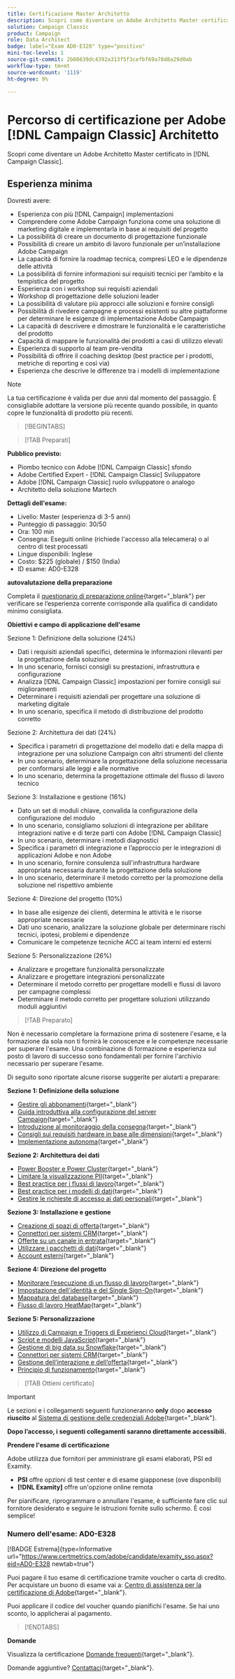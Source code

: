 ```yaml
---
title: Certificazione Master Architetto
description: Scopri come diventare un Adobe Architetto Master certificato in [!DNL Campaign Classic].
solution: Campaign Classic
product: Campaign
role: Data Architect
badge: label="Exam AD0-E328" type="positivo"
mini-toc-levels: 1
source-git-commit: 2b08639dc4392a313f5f3cefbf69a78d8a29d0ab
workflow-type: tm+mt
source-wordcount: '1119'
ht-degree: 9%

---
```



# Percorso di certificazione per Adobe [!DNL Campaign Classic] Architetto

Scopri come diventare un Adobe Architetto Master certificato in [!DNL Campaign Classic].

## Esperienza minima

Dovresti avere:

* Esperienza con più [!DNL Campaign] implementazioni
* Comprendere come Adobe Campaign funziona come una soluzione di marketing digitale e implementarla in base ai requisiti del progetto
* La possibilità di creare un documento di progettazione funzionale
* Possibilità di creare un ambito di lavoro funzionale per un’installazione Adobe Campaign
* La capacità di fornire la roadmap tecnica, compresi LEO e le dipendenze delle attività
* La possibilità di fornire informazioni sui requisiti tecnici per l’ambito e la tempistica del progetto
* Esperienza con i workshop sui requisiti aziendali
* Workshop di progettazione delle soluzioni leader
* La possibilità di valutare più approcci alle soluzioni e fornire consigli
* Possibilità di rivedere campagne e processi esistenti su altre piattaforme per determinare le esigenze di implementazione Adobe Campaign
* La capacità di descrivere e dimostrare le funzionalità e le caratteristiche del prodotto
* Capacità di mappare le funzionalità dei prodotti a casi di utilizzo elevati
* Esperienza di supporto al team pre-vendita
* Possibilità di offrire il coaching desktop (best practice per i prodotti, metriche di reporting e così via)
* Esperienza che descrive le differenze tra i modelli di implementazione

>[!NOTE]
>
>La tua certificazione è valida per due anni dal momento del passaggio. È consigliabile adottare la versione più recente quando possibile, in quanto copre le funzionalità di prodotto più recenti.

>[!BEGINTABS]

>[!TAB Preparati]

**Pubblico previsto:**

* Piombo tecnico con Adobe [!DNL Campaign Classic] sfondo
* Adobe Certified Expert - [!DNL Campaign Classic] Sviluppatore
* Adobe [!DNL Campaign Classic] ruolo sviluppatore o analogo
* Architetto della soluzione Martech

**Dettagli dell&#39;esame:**

* Livello: Master (esperienza di 3-5 anni)
* Punteggio di passaggio: 30/50
* Ora: 100 min
* Consegna: Eseguiti online (richiede l&#39;accesso alla telecamera) o al centro di test processati
* Lingue disponibili: Inglese
* Costo: $225 (globale) / $150 (India)
* ID esame: AD0-E328

**autovalutazione della preparazione**

Completa il [questionario di preparazione online](https://scorpion.caveon.com/launchpad/ad-q-e318-readiness-questionnaire-for-adobe-campaign-classic-architect-master-exam/ad-q-e318-readiness-questionnaire-for-adobe-campaign-classic-architect-master-exam){target="_blank"} per verificare se l’esperienza corrente corrisponde alla qualifica di candidato minimo consigliata.

**Obiettivi e campo di applicazione dell&#39;esame**

Sezione 1: Definizione della soluzione (24%)

* Dati i requisiti aziendali specifici, determina le informazioni rilevanti per la progettazione della soluzione
* In uno scenario, fornisci consigli su prestazioni, infrastruttura e configurazione
* Analizza [!DNL Campaign Classic] impostazioni per fornire consigli sui miglioramenti
* Determinare i requisiti aziendali per progettare una soluzione di marketing digitale
* In uno scenario, specifica il metodo di distribuzione del prodotto corretto

Sezione 2: Architettura dei dati (24%)

* Specifica i parametri di progettazione del modello dati e della mappa di integrazione per una soluzione Campaign con altri strumenti del cliente
* In uno scenario, determinare la progettazione della soluzione necessaria per conformarsi alle leggi e alle normative
* In uno scenario, determina la progettazione ottimale del flusso di lavoro tecnico

Sezione 3: Installazione e gestione (16%)

* Dato un set di moduli chiave, convalida la configurazione della configurazione del modulo
* In uno scenario, consigliamo soluzioni di integrazione per abilitare integrazioni native e di terze parti con Adobe [!DNL Campaign Classic]
* In uno scenario, determinare i metodi diagnostici
* Specifica i parametri di integrazione e l’approccio per le integrazioni di applicazioni Adobe e non Adobe
* In uno scenario, fornire consulenza sull&#39;infrastruttura hardware appropriata necessaria durante la progettazione della soluzione
* In uno scenario, determinare il metodo corretto per la promozione della soluzione nel rispettivo ambiente

Sezione 4: Direzione del progetto (10%)

* In base alle esigenze dei clienti, determina le attività e le risorse appropriate necessarie
* Dati uno scenario, analizzare la soluzione globale per determinare rischi tecnici, ipotesi, problemi e dipendenze
* Comunicare le competenze tecniche ACC ai team interni ed esterni

Sezione 5: Personalizzazione (26%)

* Analizzare e progettare funzionalità personalizzate
* Analizzare e progettare integrazioni personalizzate
* Determinare il metodo corretto per progettare modelli e flussi di lavoro per campagne complessi
* Determinare il metodo corretto per progettare soluzioni utilizzando moduli aggiuntivi

>[!TAB Preparato]

Non è necessario completare la formazione prima di sostenere l&#39;esame, e la formazione da sola non ti fornirà le conoscenze e le competenze necessarie per superare l&#39;esame. Una combinazione di formazione e esperienza sul posto di lavoro di successo sono fondamentali per fornire l&#39;archivio necessario per superare l&#39;esame.

Di seguito sono riportate alcune risorse suggerite per aiutarti a preparare:

**Sezione 1: Definizione della soluzione**

* [Gestire gli abbonamenti](https://experienceleague.adobe.com/docs/campaign-classic/using/sending-messages/subscriptions-and-referrals/managing-subscriptions.html?lang=en){target="_blank"}
* [Guida introduttiva alla configurazione del server Campaign](https://experienceleague.adobe.com/docs/campaign-classic/using/installing-campaign-classic/additional-configurations/configuring-campaign-server.html?lang=en){target="_blank"}
* [Introduzione al monitoraggio della consegna](https://experienceleague.adobe.com/docs/campaign-classic/using/sending-messages/monitoring-deliveries/about-delivery-monitoring.html?lang=en){target="_blank"}
* [Consigli sui requisiti hardware in base alle dimensioni](https://experienceleague.adobe.com/docs/campaign-classic/using/technotes/hardware-sizing.html?lang=en){target="_blank"}
* [Implementazione autonoma](https://experienceleague.adobe.com/docs/campaign-classic/using/installing-campaign-classic/deployment-types-/standalone-deployment.html?lang=en){target="_blank"}

**Sezione 2: Architettura dei dati**

* [Power Booster e Power Cluster](https://experienceleague.adobe.com/docs/campaign-classic/using/installing-campaign-classic/deployment-types-/power-booster-and-power-cluster.html?lang=en){target="_blank"}
* [Limitare la visualizzazione PII](https://experienceleague.adobe.com/docs/campaign-classic/using/configuring-campaign-classic/editing-schemas/restricting-pii-view.html?lang=en){target="_blank"}
* [Best practice per i flussi di lavoro](https://experienceleague.adobe.com/docs/campaign-classic/using/automating-with-workflows/introduction/workflow-best-practices.html?lang=it){target="_blank"}
* [Best practice per i modelli di dati](https://experienceleague.adobe.com/docs/campaign-classic/using/configuring-campaign-classic/data-model/data-model-best-practices.html?lang=it){target="_blank"}
* [Gestire le richieste di accesso ai dati personali](https://experienceleague.adobe.com/docs/campaign-classic/using/getting-started/privacy/privacy-requests/privacy-requests.html){target="_blank"}

**Sezione 3: Installazione e gestione**

* [Creazione di spazi di offerta](https://experienceleague.adobe.com/docs/campaign-classic/using/managing-offers/managing-environments/creating-offer-spaces.html?lang=en){target="_blank"}
* [Connettori per sistemi CRM](https://experienceleague.adobe.com/docs/campaign-classic/using/getting-started/connectors/crm-connectors/crm-connectors.html?lang=en){target="_blank"}
* [Offerte su un canale in entrata](https://experienceleague.adobe.com/docs/campaign-classic/using/managing-offers/case-study/offers-on-an-inbound-channel.html?lang=en){target="_blank"}
* [Utilizzare i pacchetti di dati](https://experienceleague.adobe.com/docs/campaign-classic/using/getting-started/administration-basics/working-with-data-packages.html?lang=en){target="_blank"}
* [Account esterni](https://experienceleague.adobe.com/docs/campaign-classic/using/installing-campaign-classic/accessing-external-database/external-accounts.html?lang=en){target="_blank"}

**Sezione 4: Direzione del progetto**

* [Monitorare l’esecuzione di un flusso di lavoro](https://experienceleague.adobe.com/docs/campaign-classic/using/automating-with-workflows/monitoring-workflows/monitoring-workflow-execution.html?lang=it){target="_blank"}
* [Impostazione dell&#39;identità e del Single Sign-On](https://helpx.adobe.com/uk/enterprise/using/set-up-identity.html){target="_blank"}
* [Mappatura del database](https://experienceleague.adobe.com/docs/campaign-classic/using/configuring-campaign-classic/schema-reference/database-mapping.html?lang=en){target="_blank"}
* [Flusso di lavoro HeatMap](https://experienceleague.adobe.com/docs/campaign-classic/using/automating-with-workflows/monitoring-workflows/heatmap.html?lang=en){target="_blank"}

**Sezione 5: Personalizzazione**

* [Utilizzo di Campaign e Triggers di Experienci Cloud](https://experienceleague.adobe.com/docs/campaign-classic/using/integrating-with-adobe-experience-cloud/experience-triggers/about-triggers.html?lang=en){target="_blank"}
* [Script e modelli JavaScript](https://experienceleague.adobe.com/docs/campaign-classic/using/automating-with-workflows/advanced-management/javascript-scripts-and-templates.html?lang=en){target="_blank"}
* [Gestione di big data su Snowflake](https://experienceleague.adobe.com/docs/campaign-classic-learn/tutorials/administrating/fda/big-data-segmentation-on-snowflake.html?lang=it){target="_blank"}
* [Connettori per sistemi CRM](https://experienceleague.adobe.com/docs/campaign-classic/using/getting-started/connectors/crm-connectors/crm-connectors.html?lang=en){target="_blank"}
* [Gestione dell’interazione e dell’offerta](https://experienceleague.adobe.com/docs/campaign-classic/using/managing-offers/interaction-overview/interaction-and-offer-management.html?lang=en){target="_blank"}
* [Principio di funzionamento](https://experienceleague.adobe.com/docs/campaign-classic/using/monitoring-campaign-classic/production-procedures/operating-principle.html?lang=en){target="_blank"}

>[!TAB Ottieni certificato]

>[!IMPORTANT]
>
>Le sezioni e i collegamenti seguenti funzioneranno **only**  dopo **accesso riuscito** al [Sistema di gestione delle credenziali Adobe](http://www.certmetrics.com/adobe){target="_blank"}.

**Dopo l’accesso, i seguenti collegamenti saranno direttamente accessibili.**

**Prendere l&#39;esame di certificazione**

Adobe utilizza due fornitori per amministrare gli esami elaborati, PSI ed Examity.

* **PSI** offre opzioni di test center e di esame giapponese (ove disponibili)
* **[!DNL Examity]** offre un&#39;opzione online remota

Per pianificare, riprogrammare o annullare l&#39;esame, è sufficiente fare clic sul fornitore desiderato e seguire le istruzioni fornite sullo schermo. È così semplice!

### Numero dell&#39;esame: AD0-E328

[!BADGE Estrema]{type=Informative url="https://www.certmetrics.com/adobe/candidate/examity_sso.aspx?eid=AD0-E328 newtab=true"}

Puoi pagare il tuo esame di certificazione tramite voucher o carta di credito. Per acquistare un buono di esame vai a: [Centro di assistenza per la certificazione di Adobe](https://market.xvoucher.com/adobe/global){target="_blank"}.

Puoi applicare il codice del voucher quando pianifichi l&#39;esame. Se hai uno sconto, lo applicherai al pagamento.

>[!ENDTABS]

**Domande**

Visualizza la certificazione [Domande frequenti](https://experienceleague.adobe.com/docs/certification/certification/faq.html?lang=en){target="_blank"}.

Domande aggiuntive? [Contattaci](mailto:certif@adobe.com){target="_blank"}.
